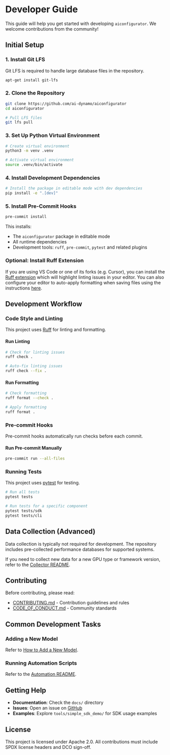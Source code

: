 <!--
SPDX-FileCopyrightText: Copyright (c) 2025 NVIDIA CORPORATION & AFFILIATES. All rights reserved.
SPDX-License-Identifier: Apache-2.0
-->

# Developer Guide

This guide will help you get started with developing `aiconfigurator`. We welcome contributions from the community!

## Initial Setup

### 1. Install Git LFS

Git LFS is required to handle large database files in the repository.

```bash
apt-get install git-lfs
```

### 2. Clone the Repository

```bash
git clone https://github.com/ai-dynamo/aiconfigurator
cd aiconfigurator

# Pull LFS files
git lfs pull
```

### 3. Set Up Python Virtual Environment

```bash
# Create virtual environment
python3 -m venv .venv

# Activate virtual environment
source .venv/bin/activate
```

### 4. Install Development Dependencies

```bash
# Install the package in editable mode with dev dependencies
pip install -e ".[dev]"
```

### 5. Install Pre-Commit Hooks

```bash
pre-commit install
```

This installs:
- The `aiconfigurator` package in editable mode
- All runtime dependencies
- Development tools: `ruff`, `pre-commit`, `pytest` and related plugins

### Optional: Install Ruff Extension

If you are using VS Code or one of its forks (e.g. Cursor), you can install the [Ruff extension](https://marketplace.visualstudio.com/items?itemName=charliermarsh.ruff) which will highlight linting issues in your editor. You can also configure your editor to auto-apply formatting when saving files using the instructions [here](https://marketplace.visualstudio.com/items?itemName=charliermarsh.ruff#:~:text=Taken%20together%2C%20you%20can%20configure%20Ruff%20to%20format%2C%20fix%2C%20and%20organize%20imports%20on%2Dsave%20via%20the%20following%20settings.json%3A).

## Development Workflow

### Code Style and Linting

This project uses [Ruff](https://github.com/astral-sh/ruff) for linting and formatting.

#### Run Linting

```bash
# Check for linting issues
ruff check .

# Auto-fix linting issues
ruff check --fix .
```

#### Run Formatting

```bash
# Check formatting
ruff format --check .

# Apply formatting
ruff format .
```

### Pre-commit Hooks

Pre-commit hooks automatically run checks before each commit.

#### Run Pre-commit Manually

```bash
pre-commit run --all-files
```

### Running Tests

This project uses [pytest](https://docs.pytest.org/en/stable/) for testing.

```bash
# Run all tests
pytest tests

# Run tests for a specific component
pytest tests/sdk
pytest tests/cli
```

## Data Collection (Advanced)

Data collection is typically not required for development. The repository includes pre-collected performance databases for supported systems.

If you need to collect new data for a new GPU type or framework version, refer to the [Collector README](collector/README.md).

## Contributing

Before contributing, please read:
- [CONTRIBUTING.md](CONTRIBUTING.md) - Contribution guidelines and rules
- [CODE_OF_CONDUCT.md](CODE_OF_CONDUCT.md) - Community standards

## Common Development Tasks

### Adding a New Model

Refer to [How to Add a New Model](docs/add_a_new_model.md).

### Running Automation Scripts

Refer to the [Automation README](tools/automation/README.md).

## Getting Help

- **Documentation**: Check the `docs/` directory
- **Issues**: Open an issue on [GitHub](https://github.com/ai-dynamo/aiconfigurator/issues)
- **Examples**: Explore `tools/simple_sdk_demo/` for SDK usage examples

## License

This project is licensed under Apache 2.0. All contributions must include SPDX license headers and DCO sign-off.

